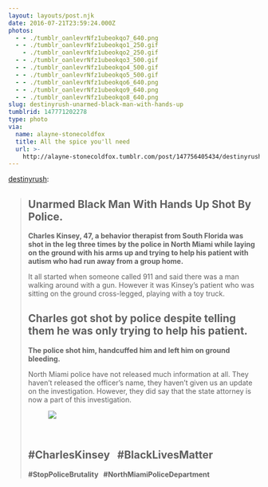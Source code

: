 ```yaml
---
layout: layouts/post.njk
date: 2016-07-21T23:59:24.000Z
photos:
  - - ./tumblr_oanlevrNfz1ubeokqo7_640.png
  - - ./tumblr_oanlevrNfz1ubeokqo1_250.gif
    - ./tumblr_oanlevrNfz1ubeokqo2_250.gif
  - - ./tumblr_oanlevrNfz1ubeokqo3_500.gif
  - - ./tumblr_oanlevrNfz1ubeokqo4_500.gif
  - - ./tumblr_oanlevrNfz1ubeokqo5_500.gif
  - - ./tumblr_oanlevrNfz1ubeokqo6_640.png
  - - ./tumblr_oanlevrNfz1ubeokqo9_640.png
  - - ./tumblr_oanlevrNfz1ubeokqo8_640.png
slug: destinyrush-unarmed-black-man-with-hands-up
tumblrid: 147771202278
type: photo
via:
  name: alayne-stonecoldfox
  title: All the spice you'll need
  url: >-
    http://alayne-stonecoldfox.tumblr.com/post/147756405434/destinyrush-unarmed-black-man-with-hands-up
---
```

<p><a class="tumblr_blog" href="http://destinyrush.tumblr.com/post/147738460183">destinyrush</a>:</p>

<blockquote>
<h2><b>Unarmed Black Man With Hands Up Shot By Police.</b></h2>
<p><b>Charles Kinsey, 47, a behavior therapist from South Florida was shot in the leg three times by the police in North Miami while laying on the ground with his arms up and trying to help his patient with autism who had run away from a group home.</b></p>
<p>It all started when someone called 911 and said there was a man walking around with a gun. However it was Kinsey’s patient who was sitting on the ground cross-legged, playing with a toy truck.</p>
<h2>Charles got shot by police despite telling them he was only trying to help his patient.</h2>
<p><b>The police shot him, handcuffed him and left him on ground bleeding.</b></p>
<p>North Miami police have not released much information at
all. They haven’t released the officer’s name, they haven’t given us an update
on the investigation. However, they did say that the state attorney is now a part of
this investigation.</p>
<figure class="tmblr-full" data-orig-height="210" data-orig-width="540" data-orig-src="https://66.media.tumblr.com/4f1951ae3b0e282a551c8dca3d38312d/tumblr_inline_oao3li4d1B1qbn4on_540.png"><img src="https://66.media.tumblr.com/4f1951ae3b0e282a551c8dca3d38312d/tumblr_inline_oao3lniE2f1qbn4on_540.png" data-orig-height="210" data-orig-width="540" data-orig-src="https://66.media.tumblr.com/4f1951ae3b0e282a551c8dca3d38312d/tumblr_inline_oao3li4d1B1qbn4on_540.png"/></figure><p><br/></p>
<h2><b>#CharlesKinsey   #BlackLivesMatter </b></h2>
<p><b>#StopPoliceBrutality   #NorthMiamiPoliceDepartment</b></p>
</blockquote>
